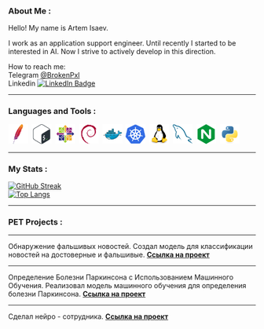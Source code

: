 
### About Me :
Hello! 
My name is Artem Isaev.

I work as an application support engineer. Until recently I started to be interested in AI. Now I strive to actively develop in this direction.

How to reach me:<br>
Telegram <a href="https://t.me/BrokenPxl" rel="nofollow">@BrokenPxl</a><br>
Linkedin <a href="https://www.linkedin.com/in/artem-isaev-77256982/" rel="nofollow">
  <img src="https://camo.githubusercontent.com/7c2145551dc29c09205720b1acea43652035cc0f1eb46278acc400f1c1fc59a8/68747470733a2f2f696d672e736869656c64732e696f2f62616467652f4c696e6b6564496e2d626c75653f7374796c653d666f722d7468652d6261646765266c6f676f3d6c696e6b6564696e266c6f676f436f6c6f723d7768697465" alt="LinkedIn Badge" data-canonical-src="https://img.shields.io/badge/LinkedIn-blue?style=for-the-badge&amp;logo=linkedin&amp;logoColor=white" style="max-width: 100%;">
  </a>

---

### Languages and Tools :  
<div>
  <img src="https://github.com/devicons/devicon/blob/master/icons/apache/apache-original.svg" title="Apache" alt="Apache" width="40" height="40"/>&nbsp;
  <img src="https://github.com/devicons/devicon/blob/master/icons/bash/bash-original.svg" title="Bash" alt="Bash" width="40" height="40"/>&nbsp;
  <img src="https://github.com/devicons/devicon/blob/master/icons/centos/centos-original.svg" title="centos" alt="centos" width="40" height="40"/>&nbsp;
  <img src="https://github.com/devicons/devicon/blob/master/icons/debian/debian-original.svg" title="debian" alt="debian" width="40" height="40"/>&nbsp;
  <img src="https://github.com/devicons/devicon/blob/master/icons/docker/docker-original.svg" title="docker" alt="docker" width="40" height="40"/>&nbsp;
  <img src="https://github.com/devicons/devicon/blob/master/icons/kubernetes/kubernetes-original.svg" title="kubernetes" alt="kubernetes" width="40" height="40"/>&nbsp;
  <img src="https://github.com/devicons/devicon/blob/master/icons/linux/linux-original.svg" title="linux" alt="linux" width="40" height="40"/>&nbsp;
  <img src="https://github.com/devicons/devicon/blob/master/icons/mysql/mysql-original.svg" title="mysql" alt="mysql" width="40" height="40"/>&nbsp;
  <img src="https://github.com/devicons/devicon/blob/master/icons/nginx/nginx-original.svg" title="nginx" alt="nginx" width="40" height="40"/>&nbsp;
  <img src="https://github.com/devicons/devicon/blob/master/icons/python/python-original.svg" title="python" alt="python" width="40" height="40"/>&nbsp;
</div>

---

### My Stats :
[![GitHub Streak](https://github-readme-streak-stats.herokuapp.com?user=BrokenPxl&theme=tokyonight&border_radius=4.7)](https://git.io/streak-stats)<br>
[![Top Langs](https://github-readme-stats.vercel.app/api/top-langs/?username=BrokenPxl)](https://github.com/anuraghazra/github-readme-stats)

---

### PET Projects :
---
Обнаружение фальшивых новостей.
Создал модель для классификации новостей на достоверные и фальшивые. <a href ="https://github.com/Brokenpxl/fake_news"> <strong>Ссылка на проект</strong></a>

---
Определение Болезни Паркинсона с Использованием Машинного Обучения.
Реализовал модель машинного обучения для определения болезни Паркинсона. <a href ="https://github.com/Brokenpxl/Parkinsons_Disease"> <strong>Ссылка на проект</strong></a>

---
Сделал нейро - сотрудника. <a href ="https://github.com/Brokenpxl/neuro_staff_yagpt"> <strong>Ссылка на проект</strong></a>
